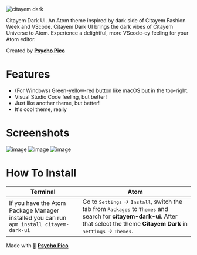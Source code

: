 ![citayem dark](https://user-images.githubusercontent.com/25912250/180638029-682c458b-2749-4917-b795-2a8341b69231.jpg)

Citayem Dark UI. An Atom theme inspired by dark side of Citayem Fashion Week and VScode.
Citayem Dark UI brings the dark vibes of Citayem Universe to Atom. Experience a delightful, more VScode-ey feeling for your Atom editor.

Created by **[Psycho Pico](https://github.com/psycho-pico)**

# Features
- (For Windows) Green-yellow-red button like macOS but in the top-right.
- Visual Studio Code feeling, but better!
- Just like another theme, but better!
- It's cool theme, really

# Screenshots
![image](https://user-images.githubusercontent.com/25912250/180637960-3a264d15-b61b-47c7-b1f0-ccd1de37d798.png)
![image](https://user-images.githubusercontent.com/25912250/180637971-de0c2c4e-3c71-42db-961a-1a84cc0f6974.png)
![image](https://user-images.githubusercontent.com/25912250/180638010-a435cb7a-a5fd-4ba5-ab6a-05fbaee5bed8.png)



# How To Install
Terminal | Atom
--- | ---
If you have the Atom Package Manager installed you can run `apm install citayem-dark-ui` | Go to <kbd>Settings</kbd> → <kbd>Install</kbd>, switch the tab from <kbd>Packages</kbd> to <kbd>Themes</kbd> and search for **citayem-dark-ui**. After that select the theme **Citayem Dark** in <kbd>Settings</kbd> → <kbd>Themes</kbd>.


Made with 🤘 **[Psycho Pico](https://github.com/psycho-pico)**
